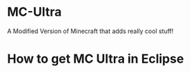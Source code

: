 # MC-Ultra
A Modified Version of Minecraft that adds really cool stuff!

# How to get MC Ultra in Eclipse
<Working on detailed instructions>
